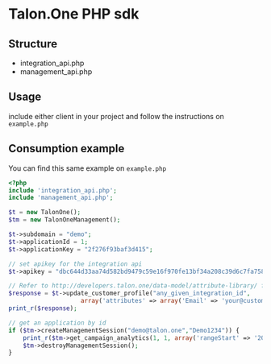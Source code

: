 # Talon.One PHP sdk

## Structure

- integration_api.php
- management_api.php

## Usage

include either client in your project and follow the instructions on `example.php`

## Consumption example

You can find this same example on `example.php`

```php
<?php
include 'integration_api.php';
include 'management_api.php';

$t = new TalonOne();
$tm = new TalonOneManagement();

$t->subdomain = "demo";
$t->applicationId = 1;
$t->applicationKey = "2f276f93baf3d415";

// set apikey for the integration api
$t->apikey = "dbc644d33aa74d582bd9479c59e16f970fe13bf34a208c39d6c7fa7586968468";

// Refer to http://developers.talon.one/data-model/attribute-library/ for additional attributes
$response = $t->update_customer_profile("any_given_integration_id",
                    array('attributes' => array('Email' => 'your@customer.org')));
print_r($response);

// get an application by id
if ($tm->createManagementSession("demo@talon.one","Demo1234")) {
    print_r($tm->get_campaign_analytics(1, 1, array('rangeStart' => '2016-06-14T13:09:35.835Z', 'rangeEnd' => '2018-06-14T13:09:35.835Z')));
    $tm->destroyManagementSession();
}

```
